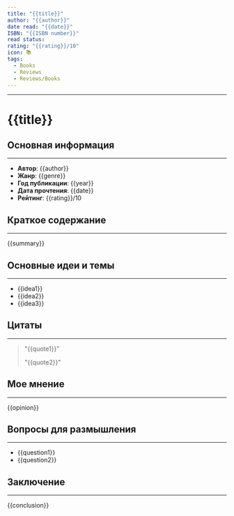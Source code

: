```yaml
---
title: "{{title}}"
author: "{{author}}"
date read: "{{date}}"
ISBN: "{{ISBN number}}"
read status: 
rating: "{{rating}}/10"
icon: 📚
tags:
  - Books
  - Reviews
  - Reviews/Books
---
```

---

# {{title}}


## Основная информация
---

- **Автор**: {{author}}
- **Жанр**: {{genre}}
- **Год публикации**: {{year}}
- **Дата прочтения**: {{date}}
- **Рейтинг**: {{rating}}/10



## Краткое содержание
---

{{summary}}




## Основные идеи и темы
---

- {{idea1}}
- {{idea2}}
- {{idea3}}



## Цитаты
---

> "{{quote1}}"
> 
> "{{quote2}}"




## Мое мнение
---

{{opinion}}




## Вопросы для размышления
---

- {{question1}}
- {{question2}}



## Заключение
---

{{conclusion}}